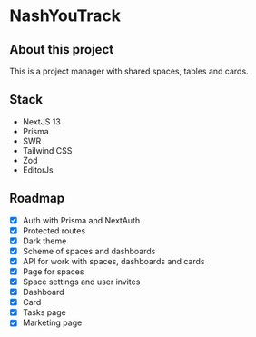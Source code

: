 # NashYouTrack

## About this project

This is a project manager with shared spaces, tables and cards.

## Stack

- NextJS 13
- Prisma
- SWR
- Tailwind CSS
- Zod
- EditorJs

## Roadmap

- [x] Auth with Prisma and NextAuth
- [x] Protected routes
- [x] Dark theme
- [x] Scheme of spaces and dashboards
- [x] API for work with spaces, dashboards and cards
- [x] Page for spaces
- [x] Space settings and user invites
- [x] Dashboard
- [x] Card
- [x] Tasks page
- [x] Marketing page